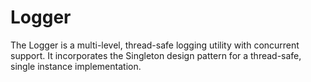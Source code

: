 # Logger
The Logger is a multi-level, thread-safe logging utility with concurrent support. It incorporates the Singleton design pattern for a thread-safe, single instance implementation.
